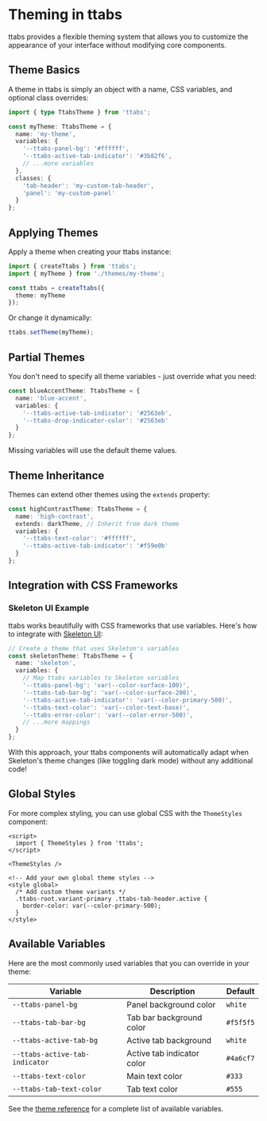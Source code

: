 # Theming in ttabs

ttabs provides a flexible theming system that allows you to customize the appearance of your interface without modifying core components.

## Theme Basics

A theme in ttabs is simply an object with a name, CSS variables, and optional class overrides:

```typescript
import { type TtabsTheme } from 'ttabs';

const myTheme: TtabsTheme = {
  name: 'my-theme',
  variables: {
    '--ttabs-panel-bg': '#ffffff',
    '--ttabs-active-tab-indicator': '#3b82f6',
    // ...more variables
  },
  classes: {
    'tab-header': 'my-custom-tab-header',
    'panel': 'my-custom-panel'
  }
};
```

## Applying Themes

Apply a theme when creating your ttabs instance:

```typescript
import { createTtabs } from 'ttabs';
import { myTheme } from './themes/my-theme';

const ttabs = createTtabs({
  theme: myTheme
});
```

Or change it dynamically:

```typescript
ttabs.setTheme(myTheme);
```

## Partial Themes

You don't need to specify all theme variables - just override what you need:

```typescript
const blueAccentTheme: TtabsTheme = {
  name: 'blue-accent',
  variables: {
    '--ttabs-active-tab-indicator': '#2563eb',
    '--ttabs-drop-indicator-color': '#2563eb'
  }
};
```

Missing variables will use the default theme values.

## Theme Inheritance

Themes can extend other themes using the `extends` property:

```typescript
const highContrastTheme: TtabsTheme = {
  name: 'high-contrast',
  extends: darkTheme, // Inherit from dark theme
  variables: {
    '--ttabs-text-color': '#ffffff',
    '--ttabs-active-tab-indicator': '#f59e0b'
  }
};
```

## Integration with CSS Frameworks

### Skeleton UI Example

ttabs works beautifully with CSS frameworks that use variables. Here's how to integrate with [Skeleton UI](https://www.skeleton.dev/):

```typescript
// Create a theme that uses Skeleton's variables
const skeletonTheme: TtabsTheme = {
  name: 'skeleton',
  variables: {
    // Map ttabs variables to Skeleton variables
    '--ttabs-panel-bg': 'var(--color-surface-100)',
    '--ttabs-tab-bar-bg': 'var(--color-surface-200)',
    '--ttabs-active-tab-indicator': 'var(--color-primary-500)',
    '--ttabs-text-color': 'var(--color-text-base)',
    '--ttabs-error-color': 'var(--color-error-500)',
    // ...more mappings
  }
};
```

With this approach, your ttabs components will automatically adapt when Skeleton's theme changes (like toggling dark mode) without any additional code!

## Global Styles

For more complex styling, you can use global CSS with the `ThemeStyles` component:

```svelte
<script>
  import { ThemeStyles } from 'ttabs';
</script>

<ThemeStyles />

<!-- Add your own global theme styles -->
<style global>
  /* Add custom theme variants */
  .ttabs-root.variant-primary .ttabs-tab-header.active {
    border-color: var(--color-primary-500);
  }
</style>
```

## Available Variables

Here are the most commonly used variables that you can override in your theme:

| Variable | Description | Default |
| --- | --- | --- |
| `--ttabs-panel-bg` | Panel background color | `white` |
| `--ttabs-tab-bar-bg` | Tab bar background color | `#f5f5f5` |
| `--ttabs-active-tab-bg` | Active tab background | `white` |
| `--ttabs-active-tab-indicator` | Active tab indicator color | `#4a6cf7` |
| `--ttabs-text-color` | Main text color | `#333` |
| `--ttabs-tab-text-color` | Tab text color | `#555` |

See the [theme reference](./theme-reference.md) for a complete list of available variables. 
